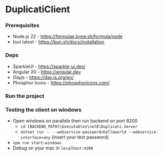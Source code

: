 # DuplicatiClient

### Prerequisites

- Node.js 22 - https://formulae.brew.sh/formula/node
- bun latest - https://bun.sh/docs/installation

### Deps

- SparkleUI - https://sparkle-ui.dev/
- Angular 20 - https://angular.dev
- Dayjs - https://day.js.org/en/
- Phosphor Icons - https://phosphoricons.com/

### Run the project

### Testing the client on windows

- Open windows on parallels then run backend on port 8200
  - `cd [BACKEND_PATH]\Executables\net8\Duplicati.Server`
  - `dotnet run -- --webservice-password=helloworld --webservice-interface=any` (insert your test password)
- `npm run start:windows`
- Debug on your mac in `localhost:4200`
